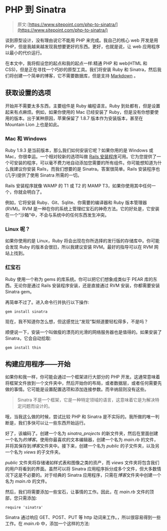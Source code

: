 # PHP 到 Sinatra

> 原文:[https://www.sitepoint.com/php-to-sinatra/](https://www.sitepoint.com/php-to-sinatra/)

谈到原型设计，没有理由说它不能用 PHP 来完成。我自己的核心 web 开发是用 PHP，但是我越来越发现我想要更好的东西。更好，也就是说，让 web 应用程序以最小的代价运行。

在本文中，我将假设您的起点和我的起点一样:精通 PHP 和 web(HTML 和 CSS)，但是正在寻找一个巧妙的原型工具。我们将安装 Ruby 和 Sinatra，然后我们将创建一个简单的博客，它不需要数据库，但是支持 [Markdown](http://daringfireball.net/projects/markdown/) 。

## 获取设置的选项

开始并不需要太多东西，主要组件是 Ruby 编程语言。Ruby 到处都有，但是设置起来有点麻烦。例如，如果你使用的 Mac 已经安装了 Ruby，但是没有你想要使用的版本。出于某种原因，苹果保留了 1.8.7 版本作为安装版本，甚至在 Mountain Lion 上也是如此。

### Mac 和 Windows

Ruby 1.9.3 是当前版本，那么我们如何安装它呢？如果你用的是 Windows 或 Mac，你很幸运。一个相对较新的选项叫做 [Rails 安装程序](http://railsinstaller.org)可用。它为您提供了一个可安装的程序，可以毫不费力地自动添加您需要的所有组件。你可能想知道为什么我建议你安装 Rails，而我们想要的是 Sinatra。答案很简单。Rails 安装程序也(几乎)提供了使用 Sinatra 所需的一切。

Rails 安装程序就像 WAMP 的 T1 或 T2 的 MAMP T3，如果你使用其中任何一个，你就会明白了。

例如，它将安装 Ruby、Git、Sqlite、你需要的编译器和 Ruby 版本管理器(RVM)。RVM 是一种在你的系统上管理红宝石的神奇方法。它的好处是，它安装在一个“沙箱”中，不会与系统中的任何东西发生冲突。

### Linux 呢？

如果你使用的是 Linux，Ruby 将会出现在你所选择的发行版的存储库中。你可能会发现 Ruby 的版本会很旧，所以我建议安装 RVM。最好的指导可以在 RVM 网站上找到。

### 红宝石

Ruby 使用一个称为 gems 的库系统。你可以把它们想象成类似于 PEAR 库的东西。无论你是通过 Rails 安装程序安装，还是直接通过 RVM 安装，你都需要安装 Sinatra gem。

再简单不过了。进入命令行并执行以下操作:

```
gem install sinatra 
```

现在，我不知道你怎么想，但这感觉比“发现”梨频道要轻松得多，不是吗？

顺便说一下，安装一个叫做瘦的漂亮的光滑的网络服务器也是值得的。如果安装了 Sinatra，它会自动拾取:

```
gem install thin 
```

## 构建应用程序——开始

如果你和我一样，你可能会通过一个框架进行大部分的 PHP 开发。这通常意味着将框架文件放到一个文件夹中，然后开始你的布局，或者数据层，或者任何需要先做的事情。它可能是设置配置选项和添加连接参数。而辛纳屈则没有这些。

> Sinatra 不是一个框架，它是一种特定领域的语言，这意味着它是为解决特定问题而设计的。

哦，当我这么做的时候，尝试比较 PHP 和 Sinatra 是不实际的。我所做的唯一判断是，我们多快可以让一些东西开始运行。

好了，该编码了。创建一个名为 *sinatra_projects* 的新文件夹，然后在里面创建一个名为*的博客*。使用你最喜欢的文本编辑器，创建一个名为 *main.rb* 的文件，并将其保存到*博客*文件夹中。接下来，创建一个名为 *public* 的子文件夹，以及另一个名为 *views* 的子文件夹。

*public* 文件夹将存储诸如样式表和图像之类的资产，而 *views* 文件夹将包含我们的用户将看到的界面。虽然可以将 Sinatra 应用程序拆分成多个文件，但大多数情况下这是不必要的。对于经典的 Sinatra 应用程序，只需在*博客*文件夹中创建一个名为 *main.rb* 的文件。

然后，我们将需要添加一些宝石，让事情的工作。因此，在 *main.rb* 文件的顶部，您只需添加:

```
require 'sinatra' 
```

Sinatra 通过响应 GET、POST、PUT 等 http 动词来工作。，所以很容易得到一些工作。在 *main.rb* 中，添加一个这样的方法: